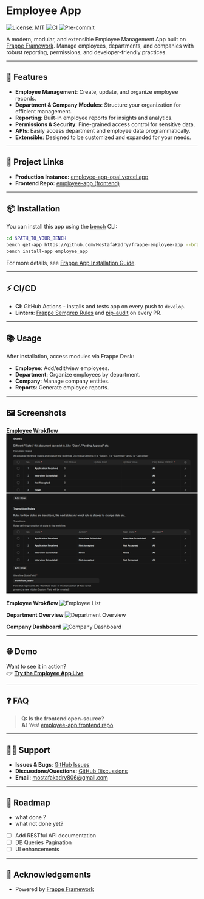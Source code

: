 # Employee App

[![License: MIT](https://img.shields.io/badge/License-MIT-yellow.svg)](./license.txt)
[![CI](https://github.com/MostafaKadry/frappe-employee-app/actions/workflows/ci.yml/badge.svg)](https://github.com/MostafaKadry/frappe-employee-app/actions/workflows/ci.yml)
[![Pre-commit](https://img.shields.io/badge/pre--commit-enabled-brightgreen?logo=pre-commit)](https://pre-commit.com/)

A modern, modular, and extensible Employee Management App built on [Frappe Framework](https://frappeframework.com/). Manage employees, departments, and companies with robust reporting, permissions, and developer-friendly practices.

---

## 🚀 Features

- **Employee Management**: Create, update, and organize employee records.
- **Department & Company Modules**: Structure your organization for efficient management.
- **Reporting**: Built-in employee reports for insights and analytics.
- **Permissions & Security**: Fine-grained access control for sensitive data.
- **APIs**: Easily access department and employee data programmatically.
- **Extensible**: Designed to be customized and expanded for your needs.

---

## 🔗 Project Links

- **Production Instance:** [employee-app-opal.vercel.app](https://employee-app-opal.vercel.app/)
- **Frontend Repo:** [employee-app (frontend)](https://github.com/MostafaKadry/employee-app.git)

---

## 📦 Installation

You can install this app using the [bench](https://github.com/frappe/bench) CLI:

```bash
cd $PATH_TO_YOUR_BENCH
bench get-app https://github.com/MostafaKadry/frappe-employee-app --branch develop
bench install-app employee_app
```

For more details, see [Frappe App Installation Guide](https://frappeframework.com/docs/user/en/installation).

---

## ⚡ CI/CD

- **CI**: GitHub Actions - installs and tests app on every push to `develop`.
- **Linters**: [Frappe Semgrep Rules](https://github.com/frappe/semgrep-rules) and [pip-audit](https://pypi.org/project/pip-audit/) on every PR.

---

## 📚 Usage

After installation, access modules via Frappe Desk:

- **Employee**: Add/edit/view employees.
- **Department**: Organize employees by department.
- **Company**: Manage company entities.
- **Reports**: Generate employee reports.

---

## 🖼️ Screenshots



**Employee Wrokflow**
![WorkFlow](employee_app/public/images/employee_workflow.png)


**Employee Wrokflow**
![Employee List](https://employee-app-opal.vercel.app/_next/image?url=%2Fimages%2Femployee-list.png&w=800&q=75)

**Department Overview**
![Department Overview](https://employee-app-opal.vercel.app/_next/image?url=%2Fimages%2Fdepartment-overview.png&w=800&q=75)

**Company Dashboard**
![Company Dashboard](https://employee-app-opal.vercel.app/_next/image?url=%2Fimages%2Fcompany-dashboard.png&w=800&q=75)


---

## 🌐 Demo

Want to see it in action?  
👉 **[Try the Employee App Live](https://employee-app-opal.vercel.app/)**

---

## ❓ FAQ

>
> **Q: Is the frontend open-source?**  
> **A:** Yes! [employee-app frontend repo](https://github.com/MostafaKadry/employee-app.git)

---

## 🧑‍💻 Support

- **Issues & Bugs**: [GitHub Issues](https://github.com/MostafaKadry/frappe-employee-app/issues)
- **Discussions/Questions**: [GitHub Discussions](https://github.com/MostafaKadry/frappe-employee-app/discussions)
- **Email**: mostafakadry806@gmail.com

---

## 📅 Roadmap
- what done ?
- what not done yet?
- [ ] Add RESTful API documentation
- [ ] DB Queries Pagination
- [ ] UI enhancements

---



## 🙏 Acknowledgements

- Powered by [Frappe Framework](https://frappeframework.com/)

